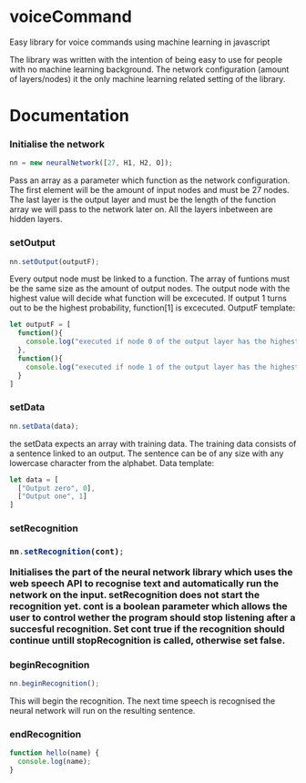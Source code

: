 # voiceCommand
Easy library for voice commands using machine learning in javascript

The library was written with the intention of being easy to use for people with no machine learning background. The network configuration (amount of layers/nodes) it the only machine learning related setting of the library. 

<h1> Documentation </h1>

<h3> Initialise the network </h3> 

```javascript
nn = new neuralNetwork([27, H1, H2, O]);
```
Pass an array as a parameter which function as the network configuration. The first element will be the amount of input nodes and must be 27 nodes. The last layer is the output layer and must be the length of the function array we will pass to the network later on. All the layers inbetween are hidden layers. 


<h3> setOutput</h3>

```javascript
nn.setOutput(outputF);
```
Every output node must be linked to a function. The array of funtions must be the same size as the amount of output nodes. The output node with the highest value will decide what function will be excecuted. If output 1 turns out to be the highest probability, function[1] is excecuted. 
OutputF template:

```javascript
let outputF = [
  function(){
    console.log("executed if node 0 of the output layer has the highest value")
  },
  function(){
    console.log("executed if node 1 of the output layer has the highest value")
  }
]
```

<h3> setData </h3>

```javascript
nn.setData(data);
```
the setData expects an array with training data. The training data consists of a sentence linked to an output. The sentence can be of any size with any lowercase character from the alphabet. 
Data template:

```javascript
let data = [
  ["Output zero", 0],
  ["Output one", 1]
]
```

<h3> setRecognition <h3> 
 
```javascript
nn.setRecognition(cont);
```
Initialises the part of the neural network library which uses the web speech API to recognise text and automatically run the network on the input. setRecognition does not start the recognition yet. cont is a boolean parameter which allows the user to control wether the program should stop listening after a succesful recognition. Set cont true if the recognition should continue untill stopRecognition is called, otherwise set false. 

<h3> beginRecognition </h3> 

```javascript
nn.beginRecognition();
```
This will begin the recognition. The next time speech is recognised the neural network will run on the resulting sentence. 

<h3> endRecognition </h3>


```javascript
function hello(name) {
  console.log(name);
}
```
